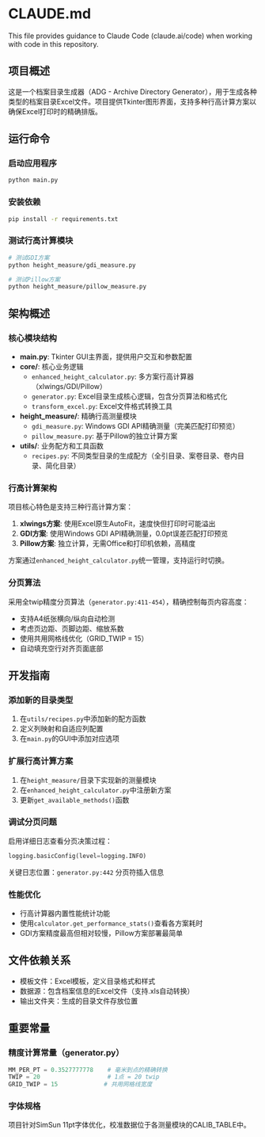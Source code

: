 # CLAUDE.md

This file provides guidance to Claude Code (claude.ai/code) when working with code in this repository.

## 项目概述

这是一个档案目录生成器（ADG - Archive Directory Generator），用于生成各种类型的档案目录Excel文件。项目提供Tkinter图形界面，支持多种行高计算方案以确保Excel打印时的精确排版。

## 运行命令

### 启动应用程序
```bash
python main.py
```

### 安装依赖
```bash
pip install -r requirements.txt
```

### 测试行高计算模块
```bash
# 测试GDI方案
python height_measure/gdi_measure.py

# 测试Pillow方案  
python height_measure/pillow_measure.py
```

## 架构概述

### 核心模块结构
- **main.py**: Tkinter GUI主界面，提供用户交互和参数配置
- **core/**: 核心业务逻辑
  - `enhanced_height_calculator.py`: 多方案行高计算器（xlwings/GDI/Pillow）
  - `generator.py`: Excel目录生成核心逻辑，包含分页算法和格式化
  - `transform_excel.py`: Excel文件格式转换工具
- **height_measure/**: 精确行高测量模块
  - `gdi_measure.py`: Windows GDI API精确测量（完美匹配打印预览）
  - `pillow_measure.py`: 基于Pillow的独立计算方案
- **utils/**: 业务配方和工具函数
  - `recipes.py`: 不同类型目录的生成配方（全引目录、案卷目录、卷内目录、简化目录）

### 行高计算架构
项目核心特色是支持三种行高计算方案：
1. **xlwings方案**: 使用Excel原生AutoFit，速度快但打印时可能溢出
2. **GDI方案**: 使用Windows GDI API精确测量，0.0pt误差匹配打印预览
3. **Pillow方案**: 独立计算，无需Office和打印机依赖，高精度

方案通过`enhanced_height_calculator.py`统一管理，支持运行时切换。

### 分页算法
采用全twip精度分页算法（`generator.py:411-454`），精确控制每页内容高度：
- 支持A4纸张横向/纵向自动检测
- 考虑页边距、页脚边距、缩放系数
- 使用共用网格线优化（GRID_TWIP = 15）
- 自动填充空行对齐页面底部

## 开发指南

### 添加新的目录类型
1. 在`utils/recipes.py`中添加新的配方函数
2. 定义列映射和自适应列配置
3. 在`main.py`的GUI中添加对应选项

### 扩展行高计算方案
1. 在`height_measure/`目录下实现新的测量模块
2. 在`enhanced_height_calculator.py`中注册新方案
3. 更新`get_available_methods()`函数

### 调试分页问题
启用详细日志查看分页决策过程：
```python
logging.basicConfig(level=logging.INFO)
```
关键日志位置：`generator.py:442` 分页符插入信息

### 性能优化
- 行高计算器内置性能统计功能
- 使用`calculator.get_performance_stats()`查看各方案耗时
- GDI方案精度最高但相对较慢，Pillow方案部署最简单

## 文件依赖关系

- 模板文件：Excel模板，定义目录格式和样式
- 数据源：包含档案信息的Excel文件（支持.xls自动转换）
- 输出文件夹：生成的目录文件存放位置

## 重要常量

### 精度计算常量（generator.py）
```python
MM_PER_PT = 0.3527777778    # 毫米到点的精确转换
TWIP = 20                   # 1点 = 20 twip
GRID_TWIP = 15             # 共用网格线宽度
```

### 字体规格
项目针对SimSun 11pt字体优化，校准数据位于各测量模块的CALIB_TABLE中。